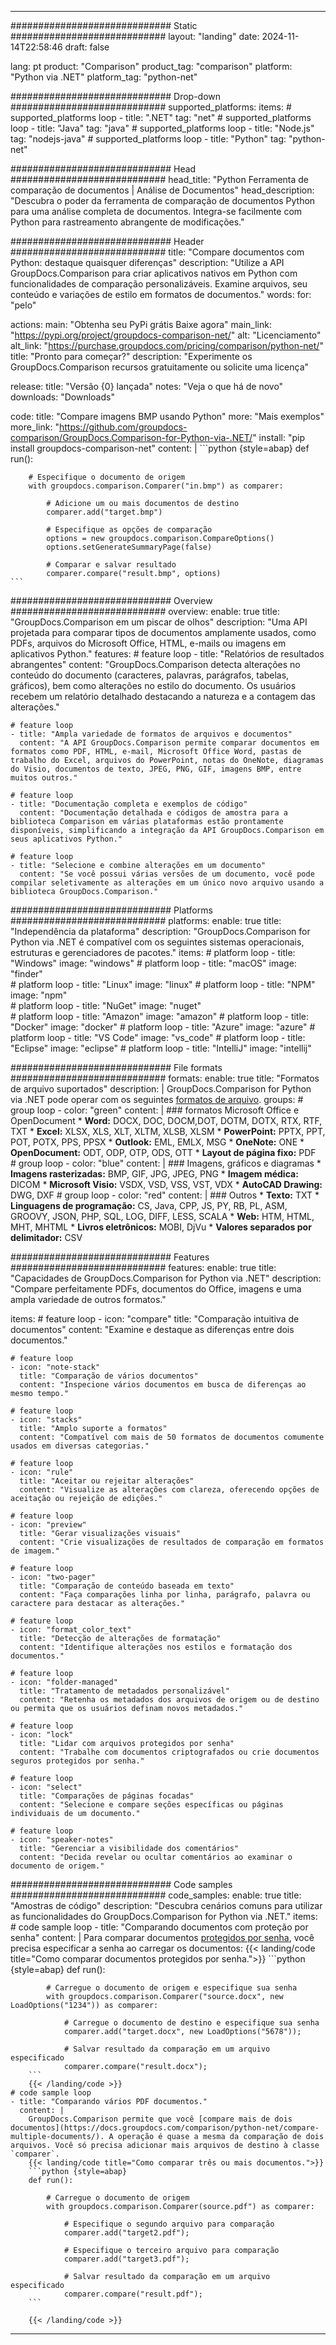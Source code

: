 
---
############################# Static ############################
layout: "landing"
date: 2024-11-14T22:58:46
draft: false

lang: pt
product: "Comparison"
product_tag: "comparison"
platform: "Python via .NET"
platform_tag: "python-net"

############################# Drop-down ############################
supported_platforms:
  items:
    # supported_platforms loop
    - title: ".NET"
      tag: "net"
    # supported_platforms loop
    - title: "Java"
      tag: "java"
    # supported_platforms loop
    - title: "Node.js"
      tag: "nodejs-java"
    # supported_platforms loop
    - title: "Python"
      tag: "python-net"

############################# Head ############################
head_title: "Python Ferramenta de comparação de documentos | Análise de Documentos"
head_description: "Descubra o poder da ferramenta de comparação de documentos Python para uma análise completa de documentos. Integra-se facilmente com Python para rastreamento abrangente de modificações."

############################# Header ############################
title: "Compare documentos com Python: destaque quaisquer diferenças"
description: "Utilize a API GroupDocs.Comparison para criar aplicativos nativos em Python com funcionalidades de comparação personalizáveis. Examine arquivos, seu conteúdo e variações de estilo em formatos de documentos."
words:
  for: "pelo"

actions:
  main: "Obtenha seu PyPi grátis Baixe agora"
  main_link: "https://pypi.org/project/groupdocs-comparison-net/"
  alt: "Licenciamento"
  alt_link: "https://purchase.groupdocs.com/pricing/comparison/python-net/"
  title: "Pronto para começar?"
  description: "Experimente os GroupDocs.Comparison recursos gratuitamente ou solicite uma licença"

release:
  title: "Versão {0} lançada"
  notes: "Veja o que há de novo"
  downloads: "Downloads"

code:
  title: "Compare imagens BMP usando Python"
  more: "Mais exemplos"
  more_link: "https://github.com/groupdocs-comparison/GroupDocs.Comparison-for-Python-via-.NET/"
  install: "pip install groupdocs-comparison-net"
  content: |
    ```python {style=abap}
    def run():

        # Especifique o documento de origem
        with groupdocs.comparison.Comparer("in.bmp") as comparer:

            # Adicione um ou mais documentos de destino
            comparer.add("target.bmp")

            # Especifique as opções de comparação
            options = new groupdocs.comparison.CompareOptions()
            options.setGenerateSummaryPage(false)

            # Comparar e salvar resultado
            comparer.compare("result.bmp", options)
    ```

############################# Overview ############################
overview:
  enable: true
  title: "GroupDocs.Comparison em um piscar de olhos"
  description: "Uma API projetada para comparar tipos de documentos amplamente usados, como PDFs, arquivos do Microsoft Office, HTML, e-mails ou imagens em aplicativos Python."
  features:
    # feature loop
    - title: "Relatórios de resultados abrangentes"
      content: "GroupDocs.Comparison detecta alterações no conteúdo do documento (caracteres, palavras, parágrafos, tabelas, gráficos), bem como alterações no estilo do documento. Os usuários recebem um relatório detalhado destacando a natureza e a contagem das alterações."

    # feature loop
    - title: "Ampla variedade de formatos de arquivos e documentos"
      content: "A API GroupDocs.Comparison permite comparar documentos em formatos como PDF, HTML, e-mail, Microsoft Office Word, pastas de trabalho do Excel, arquivos do PowerPoint, notas do OneNote, diagramas do Visio, documentos de texto, JPEG, PNG, GIF, imagens BMP, entre muitos outros."

    # feature loop
    - title: "Documentação completa e exemplos de código"
      content: "Documentação detalhada e códigos de amostra para a biblioteca Comparison em várias plataformas estão prontamente disponíveis, simplificando a integração da API GroupDocs.Comparison em seus aplicativos Python."

    # feature loop
    - title: "Selecione e combine alterações em um documento"
      content: "Se você possui várias versões de um documento, você pode compilar seletivamente as alterações em um único novo arquivo usando a biblioteca GroupDocs.Comparison."

############################# Platforms ############################
platforms:
  enable: true
  title: "Independência da plataforma"
  description: "GroupDocs.Comparison for Python via .NET é compatível com os seguintes sistemas operacionais, estruturas e gerenciadores de pacotes."
  items:
    # platform loop
    - title: "Windows"
      image: "windows"
    # platform loop
    - title: "macOS"
      image: "finder"      
    # platform loop
    - title: "Linux"
      image: "linux"
    # platform loop
    - title: "NPM"
      image: "npm"  
    # platform loop
    - title: "NuGet"
      image: "nuget"      
    # platform loop
    - title: "Amazon"
      image: "amazon"
    # platform loop
    - title: "Docker"
      image: "docker"
    # platform loop
    - title: "Azure"
      image: "azure"
    # platform loop
    - title: "VS Code"
      image: "vs_code"
    # platform loop
    - title: "Eclipse"
      image: "eclipse"
    # platform loop
    - title: "IntelliJ"
      image: "intellij"

############################# File formats ############################
formats:
  enable: true
  title: "Formatos de arquivo suportados"
  description: |
    GroupDocs.Comparison for Python via .NET pode operar com os seguintes [formatos de arquivo](https://docs.groupdocs.com/comparison/net/supported-document-formats/).
  groups:
    # group loop
    - color: "green"
      content: |
        ### formatos Microsoft Office e OpenDocument
        * **Word:** DOCX, DOC, DOCM,DOT, DOTM, DOTX, RTX, RTF, TXT
        * **Excel:** XLSX, XLS, XLT, XLTM, XLSB, XLSM
        * **PowerPoint:** PPTX, PPT, POT, POTX, PPS, PPSX
        * **Outlook:** EML, EMLX, MSG
        * **OneNote:** ONE
        * **OpenDocument:** ODT, ODP, OTP, ODS, OTT
        * **Layout de página fixo:** PDF        
    # group loop
    - color: "blue"
      content: |
        ### Imagens, gráficos e diagramas
        * **Imagens rasterizadas:** BMP, GIF, JPG, JPEG, PNG
        * **Imagem médica:** DICOM
        * **Microsoft Visio:** VSDX, VSD, VSS, VST, VDX
        * **AutoCAD Drawing:** DWG, DXF
      # group loop
    - color: "red"
      content: |
        ### Outros
        * **Texto:** TXT
        * **Linguagens de programação:** CS, Java, CPP, JS, PY, RB, PL, ASM, GROOVY, JSON, PHP, SQL, LOG, DIFF, LESS, SCALA
        * **Web:** HTM, HTML, MHT, MHTML
        * **Livros eletrônicos:** MOBI, DjVu
        * **Valores separados por delimitador:** CSV

############################# Features ############################
features:
  enable: true
  title: "Capacidades de GroupDocs.Comparison for Python via .NET"
  description: "Compare perfeitamente PDFs, documentos do Office, imagens e uma ampla variedade de outros formatos."

  items:
    # feature loop
    - icon: "compare"
      title: "Comparação intuitiva de documentos"
      content: "Examine e destaque as diferenças entre dois documentos."

    # feature loop
    - icon: "note-stack"
      title: "Comparação de vários documentos"
      content: "Inspecione vários documentos em busca de diferenças ao mesmo tempo."

    # feature loop
    - icon: "stacks"
      title: "Amplo suporte a formatos"
      content: "Compatível com mais de 50 formatos de documentos comumente usados ​​em diversas categorias."

    # feature loop
    - icon: "rule"
      title: "Aceitar ou rejeitar alterações"
      content: "Visualize as alterações com clareza, oferecendo opções de aceitação ou rejeição de edições."

    # feature loop
    - icon: "preview"
      title: "Gerar visualizações visuais"
      content: "Crie visualizações de resultados de comparação em formatos de imagem."

    # feature loop
    - icon: "two-pager"
      title: "Comparação de conteúdo baseada em texto"
      content: "Faça comparações linha por linha, parágrafo, palavra ou caractere para destacar as alterações."

    # feature loop
    - icon: "format_color_text"
      title: "Detecção de alterações de formatação"
      content: "Identifique alterações nos estilos e formatação dos documentos."

    # feature loop
    - icon: "folder-managed"
      title: "Tratamento de metadados personalizável"
      content: "Retenha os metadados dos arquivos de origem ou de destino ou permita que os usuários definam novos metadados."

    # feature loop
    - icon: "lock"
      title: "Lidar com arquivos protegidos por senha"
      content: "Trabalhe com documentos criptografados ou crie documentos seguros protegidos por senha."

    # feature loop
    - icon: "select"
      title: "Comparações de páginas focadas"
      content: "Selecione e compare seções específicas ou páginas individuais de um documento."

    # feature loop
    - icon: "speaker-notes"
      title: "Gerenciar a visibilidade dos comentários"
      content: "Decida revelar ou ocultar comentários ao examinar o documento de origem."

############################# Code samples ############################
code_samples:
  enable: true
  title: "Amostras de código"
  description: "Descubra cenários comuns para utilizar as funcionalidades do GroupDocs.Comparison for Python via .NET."
  items:
    # code sample loop
    - title: "Comparando documentos com proteção por senha"
      content: |
        Para comparar documentos [protegidos por senha](https://docs.groupdocs.com/comparison/python-net/load-password-protected-documents/), você precisa especificar a senha ao carregar os documentos:
        {{< landing/code title="Como comparar documentos protegidos por senha.">}}
        ```python {style=abap}
        def run():

            # Carregue o documento de origem e especifique sua senha
            with groupdocs.comparison.Comparer("source.docx", new LoadOptions("1234")) as comparer:

                # Carregue o documento de destino e especifique sua senha
                comparer.add("target.docx", new LoadOptions("5678"));

                # Salvar resultado da comparação em um arquivo especificado
                comparer.compare("result.docx");
        ```
        {{< /landing/code >}}
    # code sample loop
    - title: "Comparando vários PDF documentos."
      content: |
        GroupDocs.Comparison permite que você [compare mais de dois documentos](https://docs.groupdocs.com/comparison/python-net/compare-multiple-documents/). A operação é quase a mesma da comparação de dois arquivos. Você só precisa adicionar mais arquivos de destino à classe `comparer`.
        {{< landing/code title="Como comparar três ou mais documentos.">}}
        ```python {style=abap}
        def run():

            # Carregue o documento de origem
            with groupdocs.comparison.Comparer(source.pdf") as comparer:

                # Especifique o segundo arquivo para comparação
                comparer.add("target2.pdf");

                # Especifique o terceiro arquivo para comparação
                comparer.add("target3.pdf");

                # Salvar resultado da comparação em um arquivo especificado
                comparer.compare("result.pdf");
        ```

        {{< /landing/code >}}

---